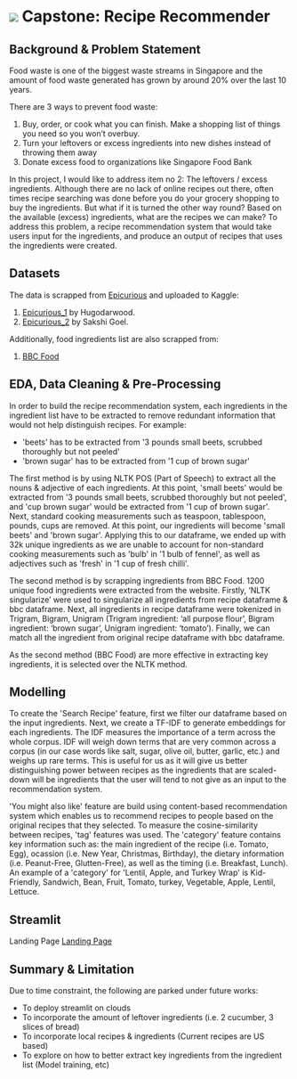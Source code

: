 # ![](https://ga-dash.s3.amazonaws.com/production/assets/logo-9f88ae6c9c3871690e33280fcf557f33.png) Capstone: Recipe Recommender

## Background & Problem Statement

Food waste is one of the biggest waste streams in Singapore and the amount of food waste generated has grown by around 20% over the last 10 years.

There are 3 ways to prevent food waste:
1. Buy, order, or cook what you can finish. Make a shopping list of things you need so you won’t overbuy.
2. Turn your leftovers or excess ingredients into new dishes instead of throwing them away
3. Donate excess food to organizations like Singapore Food Bank

In this project, I would like to address item no 2: The leftovers / excess ingredients. Although there are no lack of online recipes out there, often times recipe searching was done before you do your grocery shopping to buy the ingredients. But what if it is turned the other way round? Based on the available (excess) ingredients, what are the recipes we can make? To address this problem, a recipe recommendation system that would take users input for the ingredients, and produce an output of recipes that uses the ingredients were created.


## Datasets

The data is scrapped from [Epicurious](http://www.epicurious.com/recipes-menus) and uploaded to Kaggle:
1. [Epicurious_1](https://www.kaggle.com/datasets/hugodarwood/epirecipes) by Hugodarwood.
2. [Epicurious_2](https://www.kaggle.com/datasets/pes12017000148/food-ingredients-and-recipe-dataset-with-images) by Sakshi Goel.

Additionally, food ingredients list are also scrapped from:
1. [BBC Food](https://www.bbc.co.uk/food/ingredients/a-z/a/1)


## EDA, Data Cleaning & Pre-Processing
In order to build the recipe recommendation system, each ingredients in the ingredient list have to be extracted to remove redundant information that would not help distinguish recipes. For example:
- 'beets' has to be extracted from '3 pounds small beets, scrubbed thoroughly but not peeled'
- 'brown sugar' has to be extracted from '1 cup of brown sugar'

The first method is by using NLTK POS (Part of Speech) to extract all the nouns & adjective of each ingredients. At this point, 'small beets' would be extracted from '3 pounds small beets, scrubbed thoroughly but not peeled', and 'cup brown sugar' would be extracted from '1 cup of brown sugar'. Next, standard cooking measurements such as teaspoon, tablespoon, pounds, cups are removed. At this point, our ingredients will become 'small beets' and 'brown sugar'. Applying this to our dataframe, we ended up with 32k unique ingredients as we are unable to account for non-standard cooking measurements such as 'bulb' in '1 bulb of fennel', as well as adjectives such as 'fresh' in '1 cup of fresh chilli'.

The second method is by scrapping ingredients from BBC Food. 1200 unique food ingredients were extracted from the website. Firstly, ‘NLTK singularize’ were used to singularize all ingredients from recipe dataframe & bbc dataframe. Next, all ingredients in recipe dataframe were tokenized in Trigram, Bigram, Unigram (Trigram ingredient:  ‘all purpose flour’, Bigram ingredient: ‘brown sugar’, Unigram ingredient: ‘tomato’). Finally, we can match all the ingredient from original recipe dataframe with bbc dataframe.

As the second method (BBC Food) are more effective in extracting key ingredients, it is selected over the NLTK method.


## Modelling
To create the 'Search Recipe' feature, first we filter our dataframe based on the input ingredients. Next, we create a TF-IDF to generate embeddings for each ingredients. The IDF measures the importance of a term across the whole corpus. IDF will weigh down terms that are very common across a corpus (in our case words like salt, sugar, olive oil, butter, garlic, etc.) and weighs up rare terms. This is useful for us as it will give us better distinguishing power between recipes as the ingredients that are scaled-down will be ingredients that the user will tend to not give as an input to the recommendation system.

'You might also like' feature are build using content-based recommendation system which enables us to recommend recipes to people based on the original recipes that they selected. To measure the cosine-similarity between recipes, 'tag' features was used. The 'category' feature contains key information such as: the main ingredient of the recipe (i.e. Tomato, Egg), ocassion (i.e. New Year, Christmas, Birthday), the dietary information (i.e. Peanut-Free, Glutten-Free), as well as the timing (i.e. Breakfast, Lunch). An example of a 'category' for 'Lentil, Apple, and Turkey Wrap' is Kid-Friendly, Sandwich, Bean, Fruit, Tomato, turkey, Vegetable, Apple, Lentil, Lettuce.

## Streamlit
Landing Page
[Landing Page]('.dataset/01-landing-page.jpg')


## Summary & Limitation
Due to time constraint, the following are parked under future works:
- To deploy streamlit on clouds
- To incorporate the amount of leftover ingredients (i.e. 2 cucumber, 3 slices of bread)
- To incorporate local recipes & ingredients (Current recipes are US based)
- To explore on how to better extract key ingredients from the ingredient list (Model training, etc)

